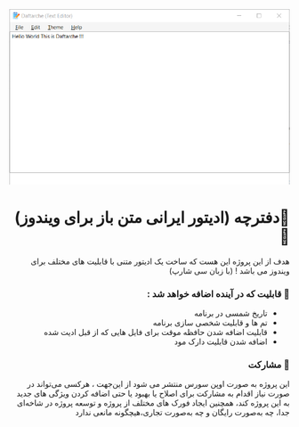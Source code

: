 <div style="text-align: center;padding: 0;margin: 0;">
    <img src="./Screenshot.png" alt="اسکرین شات برنامه" style="max-width: 100%;">
</div>

<h1 style="text-align: right;direction: rtl;" dir="rtl">📝دفترچه (ادیتور ایرانی متن باز برای ویندوز)📝</h1>
<p style="text-align: right;direction: rtl;" dir="rtl"> هدف از این پروژه  این هست که ساخت یک ادیتور متنی با قابلیت های مختلف برای ویندوز می باشد ! (با زبان سی شارپ)</p>

<h3 style="text-align: right;direction: rtl;" dir="rtl">🌟 قابلیت که در آینده اضافه خواهد شد : </h3>
<ul dir="rtl">
    <li dir="rtl" style="text-align: right;direction: rtl;">تاریخ شمسی در برنامه</li>
    <li dir="rtl" style="text-align: right;direction: rtl;">تم ها و قابلیت شخصی سازی برنامه</li>
    <li dir="rtl" style="text-align: right;direction: rtl;">قابلیت اضافه شدن حافظه موقت برای فایل هایی که از قبل ادیت شده</li>
    <li dir="rtl" style="text-align: right;direction: rtl;">اضافه شدن قابلیت دارک مود</li>
</ul>
<h3 dir="rtl" style="text-align: right;direction: rtl;">🤝 مشارکت</h3>
<p dir="rtl" style="text-align: right;direction: rtl;">
این پروژه به صورت اوپن سورس منتشر می شود از این‌جهت ، هرکسی می‌تواند در صورت نیاز اقدام به مشارکت برای اصلاح یا بهبود یا حتی اضافه کردن ویژگی های جدید به این پروژه کند، همچنین ایجاد فورک های مختلف از پروژه و توسعه پروژه در شاخه‌ای جدا، چه به‌صورت رایگان و چه به‌صورت تجاری،هیچگونه مانعی ندارد
</p>
